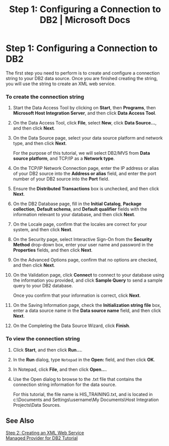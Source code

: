 ﻿---
title: "Step 1: Configuring a Connection to DB2 | Microsoft Docs"
ms.custom: ""
ms.date: "11/30/2017"
ms.prod: "host-integration-server"
ms.reviewer: ""
ms.suite: ""
ms.tgt_pltfrm: ""
ms.topic: "article"
ms.assetid: 1c46cc31-1c78-4151-b18b-03699cb767f1
caps.latest.revision: 4
---
# Step 1: Configuring a Connection to DB2
The first step you need to perform is to create and configure a connection string to your DB2 data source. Once you are finished creating the string, you will use the string to create an XML web service.  
  
### To create the connection string  
  
1.  Start the Data Access Tool by clicking on **Start**, then **Programs**, then **Microsoft Host Integration Server**, and then click **Data Access Tool**.  
  
2.  On the Data Access Tool, click **File**, select **New**, click **Data Source…**, and then click **Next**.  
  
3.  On the Data Source page, select your data source platform and network type, and then click **Next**.  
  
     For the purpose of this tutorial, we will select DB2/MVS from **Data source platform**, and TCP/IP as a **Network type**.  
  
4.  On the TCP/IP Network Connection page, enter the IP address or alias of your DB2 source into the **Address or alias** field, and enter the port number of your DB2 source into the **Port** field.  
  
5.  Ensure the **Distributed Transactions** box is unchecked, and then click **Next**.  
  
6.  On the DB2 Database page, fill in the **Initial Catalog**, **Package collection**, **Default schema**, and **Default qualifier** fields with the information relevant to your database, and then click **Next**.  
  
7.  On the Locale page, confirm that the locales are correct for your system, and then click **Next**.  
  
8.  On the Security page, select Interactive Sign-On from the **Security Method** drop-down box, enter your user name and password in the **Properties** fields, and then click **Next**.  
  
9. On the Advanced Options page, confirm that no options are checked, and then click **Next**.  
  
10. On the Validation page, click **Connect** to connect to your database using the information you provided, and click **Sample Query** to send a sample query to your DB2 database.  
  
     Once you confirm that your information is correct, click **Next**.  
  
11. On the Saving Information page, check the **Initialization string file** box, enter a data source name in the **Data source name** field, and then click **Next**.  
  
12. On the Completing the Data Source Wizard, click **Finish**.  
  
### To view the connection string  
  
1.  Click **Start**, and then click **Run…**.  
  
2.  In the **Run** dialog, type `Notepad` in the **Open:** field, and then click **OK**.  
  
3.  In Notepad, click **File**, and then click **Open…**.  
  
4.  Use the Open dialog to browse to the .txt file that contains the connection string information for the data source.  
  
     For this tutorial, the file name is HIS_TRAINING.txt, and is located in c:\Documents and Settings\username\My Documents\Host Integration Projects\Data Sources.  
  
## See Also  
 [Step 2: Creating an XML Web Service](../core/step-2-creating-an-xml-web-service.md)   
 [Managed Provider for DB2 Tutorial](../core/managed-provider-for-db2-tutorial.md)